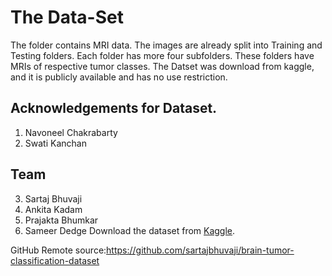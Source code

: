 # The Data-Set

The folder contains MRI data. The images are already split into Training and Testing folders.
Each folder has more four subfolders. These folders have MRIs of respective tumor classes.
The Datset was download from kaggle, and it is publicly available and has no use restriction.

## Acknowledgements for Dataset.

1. Navoneel Chakrabarty
2. Swati Kanchan

## Team

3. Sartaj Bhuvaji
4. Ankita Kadam
5. Prajakta Bhumkar
6. Sameer Dedge
Download the dataset from [Kaggle](https://www.kaggle.com/sartajbhuvaji/brain-tumor-classification-mri).

GitHub Remote source:https://github.com/sartajbhuvaji/brain-tumor-classification-dataset
